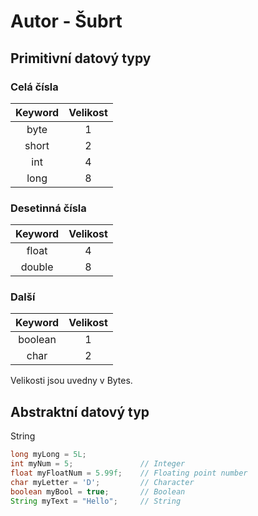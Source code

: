 # Autor - Šubrt

## Primitivní datový typy
### Celá čísla
| Keyword | Velikost |
|:-------:|:--------:|
|   byte  |     1    |
|  short  |     2    |
|   int   |     4    |
|   long  |     8    |

### Desetinná čísla

| Keyword | Velikost |
|:-------:|:--------:|
|   float  |     4   |
|  double  |     8   |

### Další
| Keyword | Velikost |
|:-------:|:--------:|
|   boolean  |     1   |
|  char  |       2   |

Velikosti jsou uvedny v Bytes.

## Abstraktní datový typ
String
```java
long myLong = 5L;
int myNum = 5;               // Integer 
float myFloatNum = 5.99f;    // Floating point number
char myLetter = 'D';         // Character
boolean myBool = true;       // Boolean
String myText = "Hello";     // String
```
